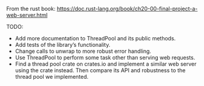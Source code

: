 From the rust book: https://doc.rust-lang.org/book/ch20-00-final-project-a-web-server.html

TODO:

* Add more documentation to ThreadPool and its public methods.
* Add tests of the library’s functionality.
* Change calls to unwrap to more robust error handling.
* Use ThreadPool to perform some task other than serving web requests.
* Find a thread pool crate on crates.io and implement a similar web server using the crate instead. Then compare its API and robustness to the thread pool we implemented.